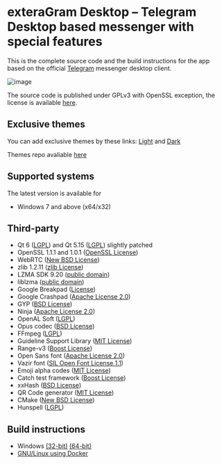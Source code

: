 # exteraGram Desktop – Telegram Desktop based messenger with special features

This is the complete source code and the build instructions for the app based on the official [Telegram][telegram] messenger desktop client.

![image](https://github.com/xmdnx/exteraGramDesktop/assets/72883689/5cabc63a-2906-4f47-a65a-98b02f16c284)

The source code is published under GPLv3 with OpenSSL exception, the license is available [here][license].

## Exclusive themes

You can add exclusive themes by these links: [Light][etg_light_theme] and [Dark][etg_dark_theme]

Themes repo avaliable [here][etg_themes_repo]

## Supported systems

The latest version is available for

* Windows 7 and above (x64/x32)

## Third-party

* Qt 6 ([LGPL](http://doc.qt.io/qt-6/lgpl.html)) and Qt 5.15 ([LGPL](http://doc.qt.io/qt-5/lgpl.html)) slightly patched
* OpenSSL 1.1.1 and 1.0.1 ([OpenSSL License](https://www.openssl.org/source/license.html))
* WebRTC ([New BSD License](https://github.com/desktop-app/tg_owt/blob/master/LICENSE))
* zlib 1.2.11 ([zlib License](http://www.zlib.net/zlib_license.html))
* LZMA SDK 9.20 ([public domain](http://www.7-zip.org/sdk.html))
* liblzma ([public domain](http://tukaani.org/xz/))
* Google Breakpad ([License](https://chromium.googlesource.com/breakpad/breakpad/+/master/LICENSE))
* Google Crashpad ([Apache License 2.0](https://chromium.googlesource.com/crashpad/crashpad/+/master/LICENSE))
* GYP ([BSD License](https://github.com/bnoordhuis/gyp/blob/master/LICENSE))
* Ninja ([Apache License 2.0](https://github.com/ninja-build/ninja/blob/master/COPYING))
* OpenAL Soft ([LGPL](https://github.com/kcat/openal-soft/blob/master/COPYING))
* Opus codec ([BSD License](http://www.opus-codec.org/license/))
* FFmpeg ([LGPL](https://www.ffmpeg.org/legal.html))
* Guideline Support Library ([MIT License](https://github.com/Microsoft/GSL/blob/master/LICENSE))
* Range-v3 ([Boost License](https://github.com/ericniebler/range-v3/blob/master/LICENSE.txt))
* Open Sans font ([Apache License 2.0](http://www.apache.org/licenses/LICENSE-2.0.html))
* Vazir font ([SIL Open Font License 1.1](https://github.com/rastikerdar/vazir-font/blob/master/OFL.txt))
* Emoji alpha codes ([MIT License](https://github.com/emojione/emojione/blob/master/extras/alpha-codes/LICENSE.md))
* Catch test framework ([Boost License](https://github.com/philsquared/Catch/blob/master/LICENSE.txt))
* xxHash ([BSD License](https://github.com/Cyan4973/xxHash/blob/dev/LICENSE))
* QR Code generator ([MIT License](https://github.com/nayuki/QR-Code-generator#license))
* CMake ([New BSD License](https://github.com/Kitware/CMake/blob/master/Copyright.txt))
* Hunspell ([LGPL](https://github.com/hunspell/hunspell/blob/master/COPYING.LESSER))

## Build instructions

* Windows [(32-bit)][win32] [(64-bit)][win64]
* [GNU/Linux using Docker][linux]

[//]: # (LINKS)
[telegram]: https://telegram.org
[license]: LICENSE
[etg_light_theme]: http://t.me/addtheme/exteraLightTheme
[etg_dark_theme]: http://t.me/addtheme/exteraDarkTheme
[etg_themes_repo]: https://github.com/xmdnx/exteraThemes/
[win32]: docs/building-win.md
[win64]: docs/building-win-x64.md
[linux]: docs/building-linux.md
